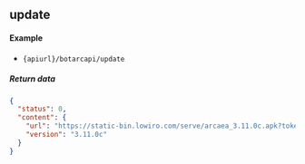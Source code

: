 ## update

#### Example

+ `{apiurl}/botarcapi/update`

##### Return data

```json
{
  "status": 0,
  "content": {
    "url": "https://static-bin.lowiro.com/serve/arcaea_3.11.0c.apk?token=HthO8sS2Fm8sgZvT08zcW4Qjzd0nZAWTgX6LCFDp957ILarc4qqzXUuWMGDMEufV3",
    "version": "3.11.0c"
  }
}
```
